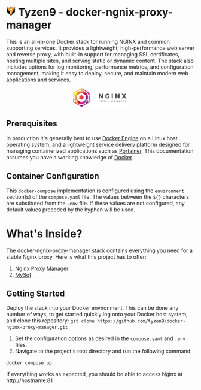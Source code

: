 # <img src="docs/images/t9Logo.png" height="25"> Tyzen9 - docker-ngnix-proxy-manager
This is an all-in-one Docker stack for running NGINX and common supporting services. It provides a lightweight, high-performance web server and reverse proxy, with built-in support for managing SSL certificates, hosting multiple sites, and serving static or dynamic content. The stack also includes options for log monitoring, performance metrics, and configuration management, making it easy to deploy, secure, and maintain modern web applications and services.

<p align="center">
<img src="docs/images/npm_logo.png" height="50">
</p> 

## Prerequisites
In production it's generally best to use [Docker Engine](https://docs.docker.com/get-docker/) on a Linux host operating system, and a lightweight service delivery platform designed for managing containerized applications such as [Portainer](https://www.portainer.io/). This documentation assumes you have a working knowledge of [Docker](https://www.docker.com/).

## Container Configuration
This `docker-compose` implementation is configured using the `environment` section(s) of the `compose.yaml` file.  The values between the `${}` characters are substituted from the `.env` file.  If these values are not configured, any default values preceded by the hyphen will be used.

# What's Inside?
The docker-ngnix-proxy-manager stack contains everything you need for a stable Nginx proxy. Here is what this project has to offer:

1. [Nginx Proxy Manager](https://hub.docker.com/r/jc21/nginx-proxy-manager)
1. [MySql](https://hub.docker.com/_/mysql)

## Getting Started
Deploy the stack into your Docker environment. This can be done any number of ways, to get started quickly log onto your Docker host system, and clone this repository: `git clone https://github.com/tyzen9/docker-nginx-proxy-manager.git`

1. Set the configuration options as desired in the `compose.yaml` and `.env` files.
1. Navigate to the project's root directory and run the following command:

```
docker compose up
```

If everything works as expected, you should be able to access Nginx at http://hostname:81
